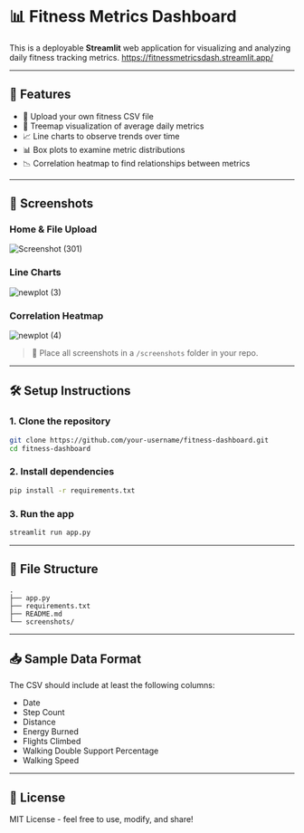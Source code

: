 # 📊 Fitness Metrics Dashboard

This is a deployable **Streamlit** web application for visualizing and analyzing daily fitness tracking metrics.
https://fitnessmetricsdash.streamlit.app/

---

## 🚀 Features

- 📁 Upload your own fitness CSV file
- 🌳 Treemap visualization of average daily metrics
- 📈 Line charts to observe trends over time
- 📊 Box plots to examine metric distributions
- 📉 Correlation heatmap to find relationships between metrics

---

## 📸 Screenshots

### Home & File Upload
![Screenshot (301)](https://github.com/user-attachments/assets/002883fa-e59c-41c2-afb0-a971205c5188)

### Line Charts
![newplot (3)](https://github.com/user-attachments/assets/d355869c-d91d-4b1b-a57a-a2576c5b2d64)

### Correlation Heatmap
![newplot (4)](https://github.com/user-attachments/assets/65962efb-d1b2-416b-9a70-3c96d208e3b5)

> 🔧 Place all screenshots in a `/screenshots` folder in your repo.

---

## 🛠️ Setup Instructions

### 1. Clone the repository

```bash
git clone https://github.com/your-username/fitness-dashboard.git
cd fitness-dashboard
````

### 2. Install dependencies

```bash
pip install -r requirements.txt
```

### 3. Run the app

```bash
streamlit run app.py
```

---

## 📂 File Structure

```
.
├── app.py
├── requirements.txt
├── README.md
└── screenshots/
```

---

## 📥 Sample Data Format

The CSV should include at least the following columns:

* Date
* Step Count
* Distance
* Energy Burned
* Flights Climbed
* Walking Double Support Percentage
* Walking Speed

---

## 📃 License

MIT License - feel free to use, modify, and share!


